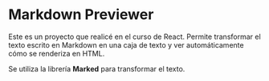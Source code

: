 # Markdown Previewer

Este es un proyecto que realicé en el curso de React. Permite transformar el texto escrito en Markdown en una caja de texto y ver automáticamente cómo se renderiza en HTML.

Se utiliza la librería **Marked** para transformar el texto.
